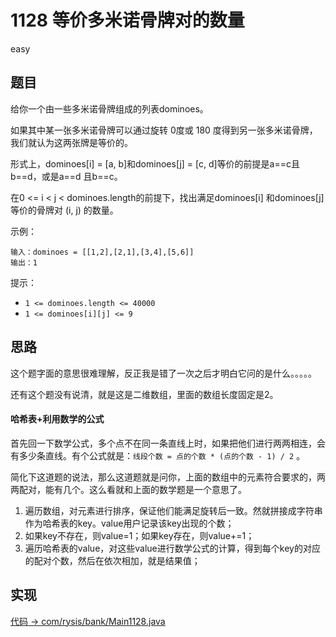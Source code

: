 # 1128 等价多米诺骨牌对的数量

easy

## 题目

给你一个由一些多米诺骨牌组成的列表dominoes。

如果其中某一张多米诺骨牌可以通过旋转 0度或 180 度得到另一张多米诺骨牌，我们就认为这两张牌是等价的。

形式上，dominoes[i] = [a, b]和dominoes[j] = [c, d]等价的前提是a==c且b==d，或是a==d 且b==c。

在0 <= i < j < dominoes.length的前提下，找出满足dominoes[i] 和dominoes[j]等价的骨牌对 (i, j) 的数量。


示例：
```
输入：dominoes = [[1,2],[2,1],[3,4],[5,6]]
输出：1
```

提示：
- `1 <= dominoes.length <= 40000`
- `1 <= dominoes[i][j] <= 9`


## 思路

这个题字面的意思很难理解，反正我是错了一次之后才明白它问的是什么。。。。。

还有这个题没有说清，就是这是二维数组，里面的数组长度固定是2。

#### 哈希表+利用数学的公式

首先回一下数学公式，多个点不在同一条直线上时，如果把他们进行两两相连，会有多少条直线。有个公式就是：`线段个数 = 点的个数 * (点的个数 - 1) / 2` 。

简化下这道题的说法，那么这道题就是问你，上面的数组中的元素符合要求的，两两配对，能有几个。这么看就和上面的数学题是一个意思了。

1. 遍历数组，对元素进行排序，保证他们能满足旋转后一致。然就拼接成字符串作为哈希表的key。value用户记录该key出现的个数；
2. 如果key不存在，则value=1；如果key存在，则value+=1；
3. 遍历哈希表的value，对这些value进行数学公式的计算，得到每个key的对应的配对个数，然后在依次相加，就是结果值；

## 实现

[代码 -> com/rysis/bank/Main1128.java](../../src/com/rysis/bank/Main1128.java)